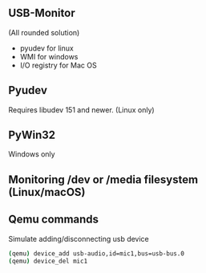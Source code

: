 ## USB-Monitor

(All rounded solution)

- pyudev for linux
- WMI for windows
- I/O registry for Mac OS

## Pyudev

Requires libudev 151 and newer. (Linux only)

## PyWin32

Windows only

## Monitoring /dev or /media filesystem (Linux/macOS)



## Qemu commands

Simulate adding/disconnecting usb device

```sh
(qemu) device_add usb-audio,id=mic1,bus=usb-bus.0
(qemu) device_del mic1
```